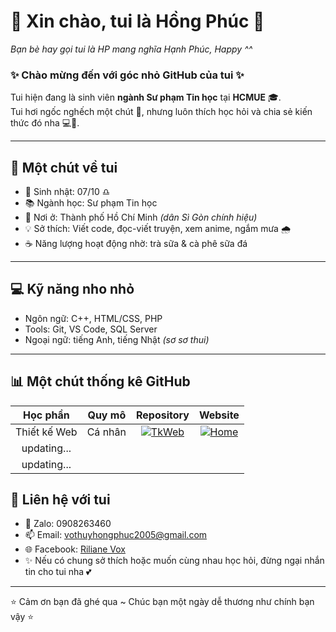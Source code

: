 # 🌸 Xin chào, tui là Hồng Phúc 🌸  
*Bạn bè hay gọi tui là HP mang nghĩa Hạnh Phúc, Happy ^^*

### ✨ Chào mừng đến với góc nhỏ GitHub của tui ✨  
Tui hiện đang là sinh viên **ngành Sư phạm Tin học** tại **HCMUE** 🎓.  
Tui hơi ngốc nghếch một chút 🐰, nhưng luôn thích học hỏi và chia sẻ kiến thức đó nha 💻💖.  

---

## 🦋 Một chút về tui
- 🎂 Sinh nhật: 07/10 ♎
- 📚 Ngành học: Sư phạm Tin học
- 🌱 Nơi ở: Thành phố Hồ Chí Minh *(dân Sì Gòn chính hiệu)*
- 💡 Sở thích: Viết code, đọc-viết truyện, xem anime, ngắm mưa 🌧️
- ☕ Năng lượng hoạt động nhờ: trà sữa & cà phê sữa đá 

---

## 💻 Kỹ năng nho nhỏ
- Ngôn ngữ: C++, HTML/CSS, PHP
- Tools: Git, VS Code, SQL Server
- Ngoại ngữ: tiếng Anh, tiếng Nhật *(sơ sơ thui)*

---

## 📊 Một chút thống kê GitHub
| Học phần |  Quy mô | Repository | Website |
|:---------:|:---------:|:---------:|:---------:|
| Thiết kế Web |  Cá nhân | [![TkWeb](https://img.shields.io/badge/🎀_Repository-blue?style=for-the-badge)](https://github.com/Riliane05/2311COMP180201-TKWEB-49.01.103.068) | [![Home](https://img.shields.io/badge/🐻‍❄️_Website-FFB347?style=for-the-badge)](https://github.com/Riliane05/2311COMP180201-TKWEB-49.01.103.068) |
| updating... |  |  |  | 
| updating... |  |  |  |


## 🌸 Liên hệ với tui
- 📲 Zalo: 0908263460
- 📫 Email: [vothuyhongphuc2005@gmail.com](mailto:vothuyhongphuc2005@gmail.com)
- 🌐 Facebook: [Riliane Vox](https://www.facebook.com/riliane05/)
- ✨ Nếu có chung sở thích hoặc muốn cùng nhau học hỏi, đừng ngại nhắn tin cho tui nha 💕  

---

⭐ Cảm ơn bạn đã ghé qua ~ Chúc bạn một ngày dễ thương như chính bạn vậy ⭐
